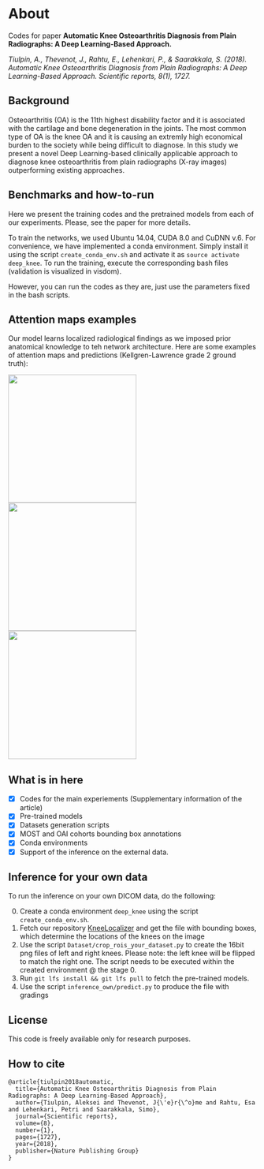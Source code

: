 # About
Codes for paper **Automatic Knee Osteoarthritis Diagnosis from Plain Radiographs: A Deep Learning-Based Approach.**

*Tiulpin, A., Thevenot, J., Rahtu, E., Lehenkari, P., & Saarakkala, S. (2018). Automatic Knee Osteoarthritis Diagnosis from Plain Radiographs: A Deep Learning-Based Approach. Scientific reports, 8(1), 1727.*

## Background

Osteoarthritis (OA) is the 11th highest disability factor and it is associated with the cartilage and bone degeneration in the joints. The most common type of OA is the knee OA and it is causing an extremly high economical burden to the society while being difficult to diagnose. In this study we present a novel Deep Learning-based clinically applicable approach to diagnose knee osteoarthritis from plain radiographs (X-ray images) outperforming existing approaches.

## Benchmarks and how-to-run

Here we present the training codes and the pretrained models from each of our experiments. Please, see the paper for more details.

To train the networks, we used Ubuntu 14.04, CUDA 8.0 and CuDNN v.6. For convenience, we have implemented a conda environment.
Simply install it using the script `create_conda_env.sh` and activate it as `source activate deep_knee`.
 To run the training, execute the corresponding bash files (validation is visualized in visdom). 

However, you can run the codes as they are, just use the parameters fixed in the bash scripts.

## Attention maps examples
Our model learns localized radiological findings as we imposed prior anatomical knowledge to teh network architecture. Here are some examples of attention maps and predictions (Kellgren-Lawrence grade 2 ground truth):

<img src="https://github.com/lext/DeepKnee/blob/master/pics/15_2_R_1_1_1_3_1_0_own.jpg" width="260"/> <img src="https://github.com/lext/DeepKnee/blob/master/pics/235_2_R_3_3_0_0_1_1_own.jpg" width="260"/>  <img src="https://github.com/lext/DeepKnee/blob/master/pics/77_2_R_2_0_0_0_0_1_own.jpg" width="260"/>

## What is in here

- [x] Codes for the main experiements (Supplementary information of the article)
- [x] Pre-trained models
- [x] Datasets generation scripts
- [x] MOST and OAI cohorts bounding box annotations
- [x] Conda environments
- [x] Support of the inference on the external data.

## Inference for your own data
To run the inference on your own DICOM data, do the following:

0. Create a conda environment `deep_knee` using the script `create_conda_env.sh`.
1. Fetch our repository [KneeLocalizer](https://github.com/MIPT-Oulu/KneeLocalizer) and get 
the file with bounding boxes, which determine the locations of the knees on the image
2. Use the script `Dataset/crop_rois_your_dataset.py` to create the 16bit png files of left and right knees.
Please note: the left knee will be flipped to match the right one. 
The script needs to be executed within the created environment @ the stage 0.
3. Run `git lfs install && git lfs pull` to fetch the pre-trained models.
4. Use the script `inference_own/predict.py` to produce the file with gradings

## License

This code is freely available only for research purposes.

## How to cite

```
@article{tiulpin2018automatic,
  title={Automatic Knee Osteoarthritis Diagnosis from Plain Radiographs: A Deep Learning-Based Approach},
  author={Tiulpin, Aleksei and Thevenot, J{\'e}r{\^o}me and Rahtu, Esa and Lehenkari, Petri and Saarakkala, Simo},
  journal={Scientific reports},
  volume={8},
  number={1},
  pages={1727},
  year={2018},
  publisher={Nature Publishing Group}
}
```
